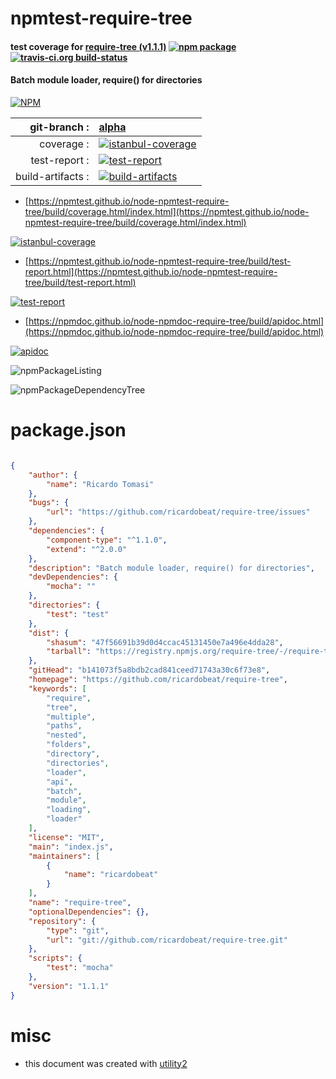 # npmtest-require-tree

#### test coverage for  [require-tree (v1.1.1)](https://github.com/ricardobeat/require-tree)  [![npm package](https://img.shields.io/npm/v/npmtest-require-tree.svg?style=flat-square)](https://www.npmjs.org/package/npmtest-require-tree) [![travis-ci.org build-status](https://api.travis-ci.org/npmtest/node-npmtest-require-tree.svg)](https://travis-ci.org/npmtest/node-npmtest-require-tree)

#### Batch module loader, require() for directories

[![NPM](https://nodei.co/npm/require-tree.png?downloads=true&downloadRank=true&stars=true)](https://www.npmjs.com/package/require-tree)

| git-branch : | [alpha](https://github.com/npmtest/node-npmtest-require-tree/tree/alpha)|
|--:|:--|
| coverage : | [![istanbul-coverage](https://npmtest.github.io/node-npmtest-require-tree/build/coverage.badge.svg)](https://npmtest.github.io/node-npmtest-require-tree/build/coverage.html/index.html)|
| test-report : | [![test-report](https://npmtest.github.io/node-npmtest-require-tree/build/test-report.badge.svg)](https://npmtest.github.io/node-npmtest-require-tree/build/test-report.html)|
| build-artifacts : | [![build-artifacts](https://npmtest.github.io/node-npmtest-require-tree/glyphicons_144_folder_open.png)](https://github.com/npmtest/node-npmtest-require-tree/tree/gh-pages/build)|

- [https://npmtest.github.io/node-npmtest-require-tree/build/coverage.html/index.html](https://npmtest.github.io/node-npmtest-require-tree/build/coverage.html/index.html)

[![istanbul-coverage](https://npmtest.github.io/node-npmtest-require-tree/build/screenCapture.buildCi.browser.%252Ftmp%252Fbuild%252Fcoverage.lib.html.png)](https://npmtest.github.io/node-npmtest-require-tree/build/coverage.html/index.html)

- [https://npmtest.github.io/node-npmtest-require-tree/build/test-report.html](https://npmtest.github.io/node-npmtest-require-tree/build/test-report.html)

[![test-report](https://npmtest.github.io/node-npmtest-require-tree/build/screenCapture.buildCi.browser.%252Ftmp%252Fbuild%252Ftest-report.html.png)](https://npmtest.github.io/node-npmtest-require-tree/build/test-report.html)

- [https://npmdoc.github.io/node-npmdoc-require-tree/build/apidoc.html](https://npmdoc.github.io/node-npmdoc-require-tree/build/apidoc.html)

[![apidoc](https://npmdoc.github.io/node-npmdoc-require-tree/build/screenCapture.buildCi.browser.%252Ftmp%252Fbuild%252Fapidoc.html.png)](https://npmdoc.github.io/node-npmdoc-require-tree/build/apidoc.html)

![npmPackageListing](https://npmtest.github.io/node-npmtest-require-tree/build/screenCapture.npmPackageListing.svg)

![npmPackageDependencyTree](https://npmtest.github.io/node-npmtest-require-tree/build/screenCapture.npmPackageDependencyTree.svg)



# package.json

```json

{
    "author": {
        "name": "Ricardo Tomasi"
    },
    "bugs": {
        "url": "https://github.com/ricardobeat/require-tree/issues"
    },
    "dependencies": {
        "component-type": "^1.1.0",
        "extend": "^2.0.0"
    },
    "description": "Batch module loader, require() for directories",
    "devDependencies": {
        "mocha": ""
    },
    "directories": {
        "test": "test"
    },
    "dist": {
        "shasum": "47f56691b39d0d4ccac45131450e7a496e4dda28",
        "tarball": "https://registry.npmjs.org/require-tree/-/require-tree-1.1.1.tgz"
    },
    "gitHead": "b141073f5a8bdb2cad841ceed71743a30c6f73e8",
    "homepage": "https://github.com/ricardobeat/require-tree",
    "keywords": [
        "require",
        "tree",
        "multiple",
        "paths",
        "nested",
        "folders",
        "directory",
        "directories",
        "loader",
        "api",
        "batch",
        "module",
        "loading",
        "loader"
    ],
    "license": "MIT",
    "main": "index.js",
    "maintainers": [
        {
            "name": "ricardobeat"
        }
    ],
    "name": "require-tree",
    "optionalDependencies": {},
    "repository": {
        "type": "git",
        "url": "git://github.com/ricardobeat/require-tree.git"
    },
    "scripts": {
        "test": "mocha"
    },
    "version": "1.1.1"
}
```



# misc
- this document was created with [utility2](https://github.com/kaizhu256/node-utility2)
